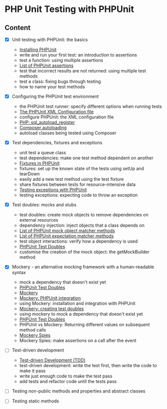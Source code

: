 # PHP Unit Testing with PHPUnit

## Content

- [x] Unit testing with PHPUnit: the basics
  - [Installing PHPUnit](https://phpunit.de/getting-started/phpunit-9.html)
  - write and run your first test: an introduction to assertions
  - test a function: using multiple assertions
  - [List of PHPUnit assertions](https://phpunit.readthedocs.io/en/9.5/assertions.html?highlight=assertions)
  - test that incorrect results are not returned: using multiple test methods
  - test a class: fixing bugs through testing
  - how to name your test methods
- [x] Configuring the PHPUnit test environment
  - the PHPUnit test runner: specify different options when running tests
  - [The PHPUnit XML Configuration file](https://phpunit.readthedocs.io/en/9.5/configuration.html?highlight=configuration)
  - configure PHPUnit: the XML configuration file
  - [PHP: sql_autoload_register](https://www.php.net/manual/en/function.spl-autoload-register.php)
  - [Composer autoloading](https://getcomposer.org/doc/04-schema.md#autoload)
  - autoload classes being tested using Composer
- [x] Test dependencies, fixtures and exceptions
  - unit test a queue class
  - test dependencies: make one test method dependent on another
  - [Fixtures in PHPUnit](https://phpunit.readthedocs.io/en/9.5/fixtures.html?highlight=fixtures#fixtures)
  - fixtures: set up the known state of the tests using setUp and tearDown
  - easily add a new test method using the test fixture
  - share fixtures between tests for resource-intensive data
  - [Testing exceptions with PHPUnit](https://phpunit.readthedocs.io/en/9.5/writing-tests-for-phpunit.html?highlight=testing-exceptions#testing-exceptions)
  - testing exceptions: expecting code to throw an exception
- [x] Test doubles: mocks and stubs
  - test doubles: create mock objects to remove dependencies on external resources
  - dependency injection: inject objects that a class depends on
  - [List of PHPUnit mock object matcher methods](https://phpunit.readthedocs.io/en/9.5/test-doubles.html?highlight=mock#mock-objects)
  - [List of PHPUnit expectation matcher methods](https://github.com/sebastianbergmann/phpunit/blob/main/src/Framework/Assert.php)
  - test object interactions: verify how a dependency is used
  - [PHPUnit Test Doubles](https://phpunit.readthedocs.io/en/9.5/test-doubles.html?highlight=test-doubles)
  - customise the creation of the mock object: the getMockBuilder method
- [x] Mockery - an alternative mocking framework with a human-readable syntax
  - mock a dependency that doesn't exist yet
  - [PHPUnit Test Doubles](https://phpunit.readthedocs.io/en/9.5/test-doubles.html?highlight=test-doubles)
  - [Mockery](http://docs.mockery.io/en/latest/)
  - [Mockery: PHPUnit integration](http://docs.mockery.io/en/latest/reference/phpunit_integration.html)
  - using Mockery: installation and integration with PHPUnit
  - [Mockery: creating test doubles](http://docs.mockery.io/en/latest/reference/creating_test_doubles.html)
  - using mockery to mock a dependency that doesn't exist yet
  - [PHPUnit Test Doubles](https://phpunit.readthedocs.io/en/9.5/test-doubles.html?highlight=test-doubles)
  - PHPUnit vs Mockery: Returning different values on subsequent method calls
  - [Mockery Spies](http://docs.mockery.io/en/latest/reference/spies.html)
  - Mockery Spies: make assertions on a call after the event
- [ ] Test-driven development
  - [Test-driven Development (TDD)](https://en.wikipedia.org/wiki/Test-driven_development)
  - test-driven development: write the test first, then write the code to make it pass
  - write just enough code to make the test pass
  - add tests and refactor code until the tests pass
- [ ] Testing non-public methods and properties and abstract classes

- [ ] Testing static methods
